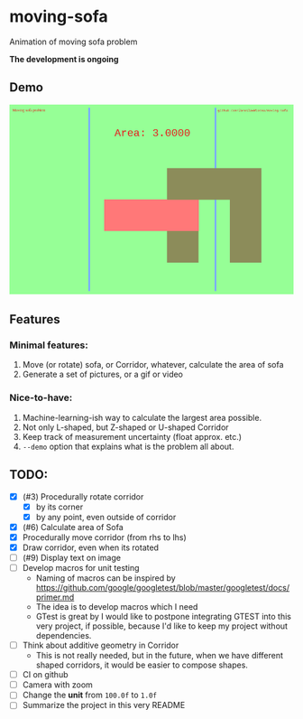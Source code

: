 # moving-sofa
Animation of moving sofa problem

**The development is ongoing**

## Demo

![demo](https://raw.githubusercontent.com/JaroslawWiosna/moving-sofa/images_for_readme/demo.gif "Demo")

## Features
### Minimal features:
 1. Move (or rotate) sofa, or Corridor, whatever, calculate the area of sofa
 1. Generate a set of pictures, or a gif or video

### Nice-to-have:

 1. Machine-learning-ish way to calculate the largest area possible.
 1. Not only L-shaped, but Z-shaped or U-shaped Corridor
 1. Keep track of measurement uncertainty (float approx. etc.)
 1. `--demo` option that explains what is the problem all about.

## TODO:

 * [x] (#3) Procedurally rotate corridor
   * [x] by its corner
   * [x] by any point, even outside of corridor
 * [X] (#6) Calculate area of Sofa
 * [X] Procedurally move corridor (from rhs to lhs)
 * [x] Draw corridor, even when its rotated
 * [ ] (#9) Display text on image
 * [ ] Develop macros for unit testing
   * Naming of macros can be inspired by https://github.com/google/googletest/blob/master/googletest/docs/primer.md 
   * The idea is to develop macros which I need
   * GTest is great by I would like to postpone integrating GTEST into this very project, if possible, because I'd like to keep my project without dependencies.
 * [ ] Think about additive geometry in Corridor
   * This is not really needed, but in the future, when we have different shaped corridors, it would be easier to compose shapes.
 * [ ] CI on github
 * [ ] Camera with zoom
 * [ ] Change the **unit** from `100.0f` to `1.0f`  
 * [ ] Summarize the project in this very README
